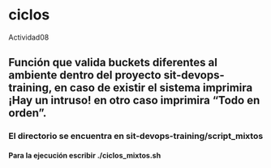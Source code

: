# ciclos

Actividad08

## Función que valida buckets diferentes al ambiente dentro del proyecto sit-devops-training, en caso de existir el sistema imprimira ¡Hay un intruso! en otro caso imprimira “Todo en orden”.

### El directorio se encuentra en sit-devops-training/script_mixtos

#### Para la ejecución escribir ./ciclos_mixtos.sh

